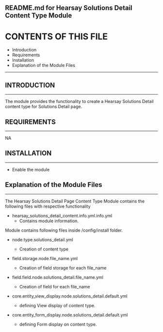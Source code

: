 README.md for Hearsay Solutions Detail Content Type Module
-------------------------------------

# CONTENTS OF THIS FILE

  - Introduction
  - Requirements
  - Installation
  - Explanation of the Module Files

---------------------

## INTRODUCTION
------------

The module provides the functionality to create a Hearsay Solutions Detail content type for Solutions Detail page.



## REQUIREMENTS
------------

NA


## INSTALLATION
------------

- Enable the module


## Explanation of the Module Files
--------------------------------

The Hearsay Solutions Detail Page Content Type Module contains the following files with respective functionality

- hearsay_solutions_detail_content.info.yml.info.yml
  - Contains module information.


Module contains following files inside /config/install folder.

- node.type.solutions_detail.yml
  - Creation of content type

- field.storage.node.file_name.yml
  - Creation of field storage for each file_name
    
- field.field.node.solutions_detail.file_name.yml
  - Creation of field for each file_name

- core.entity_view_display.node.solutions_detail.default.yml
  - defining View display of content type.

- core.entity_form_display.node.solutions_detail.default.yml
  - defining Form display on content type.